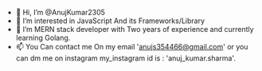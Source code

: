- 👋 Hi, I’m @AnujKumar2305
- 👀 I’m interested in JavaScript And its Frameworks/Library
- 🌱 I’m MERN stack developer with Two years of experience and currently learning Golang.
- 📫 You Can contact me On my email 'anujs354466@gmail.com' or you can dm me on instagram my_instagram id is : 'anuj_kumar.sharma'.

<!---
AnujKumar2305/AnujKumar2305 is a ✨ special ✨ repository because its `README.md` (this file) appears on your GitHub profile.
You can click the Preview link to take a look at your changes.
--->
